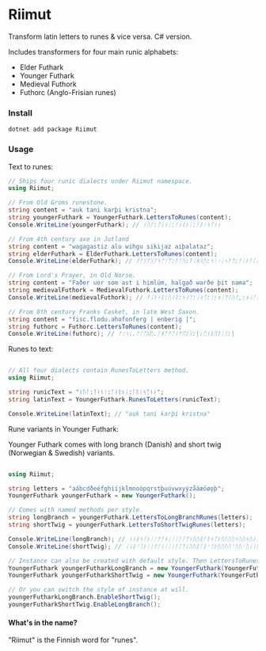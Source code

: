 # Riimut

Transform latin letters to runes &amp; vice versa. C# version.

Includes transformers for four main runic alphabets:

- Elder Futhark
- Younger Futhark
- Medieval Futhork
- Futhorc (Anglo-Frisian runes)

### Install

```
dotnet add package Riimut
```

### Usage

Text to runes:
```csharp
// Ships four runic dialects under Riimut namespace.
using Riimut;

// From Old Groms runestone.
string content = "auk tani karþi kristna";
string youngerFuthark = YoungerFuthark.LettersToRunes(content);
Console.WriteLine(youngerFuthark); // ᛅᚢᚴ:ᛏᛅᚾᛁ:ᚴᛅᚱᚦᛁ:ᚴᚱᛁᛋᛏᚾᛅ

// From 4th century axe in Jutland
string content = "wagagastiz alu wihgu sikijaz aiþalataz";
string elderFuthark = ElderFuthark.LettersToRunes(content);
Console.WriteLine(elderFuthark); // ᚹᚨᚷᚨᚷᚨᛋᛏᛁᛉ:ᚨᛚᚢ:ᚹᛁᚻᚷᚢ:ᛋᛁᚲᛁᛃᚨᛉ:ᚨᛁᚦᚨᛚᚨᛏᚨᛉ

// From Lord's Prayer, in Old Norse.
string content = "Faðer uor som ast i himlüm, halgað warðe þit nama";
string medievalFuthork = MedievalFuthork.LettersToRunes(content);
Console.WriteLine(medievalFuthork); // ᚠᛆᚦᚽᚱ:ᚢᚮᚱ:ᛋᚮᛘ:ᛆᛋᛏ:ᛁ:ᚼᛁᛘᛚᚢᛘ,:ᚼᛆᛚᚵᛆᚦ:ᚠᛆᚱᚦᚽ:ᚦᛁᛏ:ᚿᛆᛘᛆ

// From 8th century Franks Casket, in late West Saxon.
string content = "fisc.flodu.ahofonferg | enberig |";
string futhorc = Futhorc.LettersToRunes(content);
Console.WriteLine(futhorc); // ᚠᛁᛋᚳ.ᚠᛚᚩᛞᚢ.ᚪᚻᚩᚠᚩᚾᚠᛖᚱᚷ:|:ᛖᚾᛒᛖᚱᛁᚷ:|

```

Runes to text:
```csharp

// All four dialects contain RunesToLetters method.
using Riimut;

string runicText = "ᛅᚢᚴ:ᛏᛅᚾᛁ:ᚴᛅᚱᚦᛁ:ᚴᚱᛁᛋᛏᚾᛅ";
string latinText = YoungerFuthark.RunesToLetters(runicText);

Console.WriteLine(latinText); // "auk tani karþi kristna"

```


Rune variants in Younger Futhark:

Younger Futhark comes with long branch (Danish) and short twig (Norwegian & Swedish) variants.
```csharp

using Riimut;

string letters = "aábcdðeéfghiíjklmnoópqrstþuúvwxyýzåäæöøǫþ";
YoungerFuthark youngerFuthark = new YoungerFuthark();

// Comes with named methods per style.
string longBranch = youngerFuthark.LettersToLongBranchRunes(letters);
string shortTwig = youngerFuthark.LettersToShortTwigRunes(letters);

Console.WriteLine(longBranch); // ᛅᛅᛒᛋᛏᚦᛁᛁᚠᚴᚼᛁᛁᛁᚴᛚᛘᚾᚢᚢᛒᚴᚱᛋᛏᚦᚢᚢᚢᚢᛋᚢᚢᛋᚢᛅᛅᚢᚢᚢᚦ"
Console.WriteLine(shortTwig); // ᛆᛆᛒᛌᛐᚦᛁᛁᚠᚴᚽᛁᛁᛁᚴᛚᛘᚿᚢᚢᛒᚴᚱᛌᛐᚦᚢᚢᚢᚢᛌᚢᚢᛌᚢᛆᛆᚢᚢᚢᚦ

// Instance can also be created with default style. Then LettersToRunes will use that style.
YoungerFuthark youngerFutharkLongBranch = new YoungerFuthark(YoungerFuthark.Variant.LongBranch);
YoungerFuthark youngerFutharkShortTwig = new YoungerFuthark(YoungerFuthark.Variant.LongBranch);

// Or you can switch the style of instance at will.
youngerFutharkLongBranch.EnableShortTwig();
youngerFutharkShortTwig.EnableLongBranch();

```


#### What's in the name?

"Riimut" is the Finnish word for "runes".
